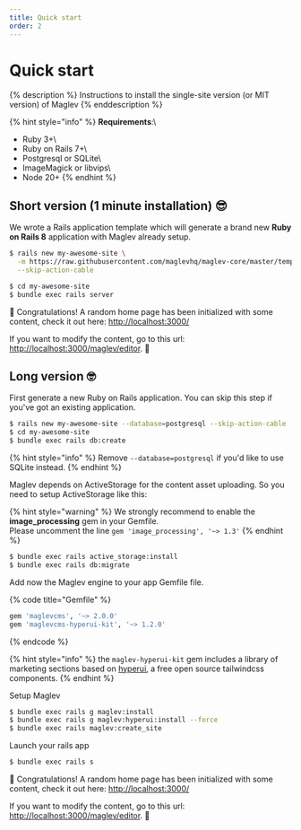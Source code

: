 ```yaml
---
title: Quick start
order: 2
---
```


# Quick start

{% description %}
Instructions to install the single-site version (or MIT version) of Maglev
{% enddescription %}


{% hint style="info" %}
**Requirements**:\
- Ruby 3+\
- Ruby on Rails 7+\
- Postgresql or SQLite\
- ImageMagick or libvips\
- Node 20+
{% endhint %}

## Short version (1 minute installation) 😎

We wrote a Rails application template which will generate a brand new **Ruby on Rails 8** application with Maglev already setup.

```bash
$ rails new my-awesome-site \
  -m https://raw.githubusercontent.com/maglevhq/maglev-core/master/template.rb \
  --skip-action-cable

$ cd my-awesome-site
$ bundle exec rails server
```

🎉 Congratulations! A random home page has been initialized with some content, check it out here: [http://localhost:3000/](http://localhost:3000/)

If you want to modify the content, go to this url: [http://localhost:3000/maglev/editor](http://localhost:3000/maglev/editor). 🚀

## Long version 🤓

First generate a new Ruby on Rails application. You can skip this step if you've got an existing application.

```bash
$ rails new my-awesome-site --database=postgresql --skip-action-cable
$ cd my-awesome-site
$ bundle exec rails db:create
```

{% hint style="info" %}
Remove `--database=postgresql` if you'd like to use SQLite instead.
{% endhint %}

Maglev depends on ActiveStorage for the content asset uploading. So you need to setup ActiveStorage like this:

{% hint style="warning" %}
We strongly recommend to enable the **image\_processing** gem in your Gemfile.\
Please uncomment the line `gem 'image_processing', '~> 1.3'`
{% endhint %}

```bash
$ bundle exec rails active_storage:install
$ bundle exec rails db:migrate
```

Add now the Maglev engine to your app Gemfile file.

{% code title="Gemfile" %}
```ruby
gem 'maglevcms', '~> 2.0.0'
gem 'maglevcms-hyperui-kit', '~> 1.2.0'
```
{% endcode %}

{% hint style="info" %}
the `maglev-hyperui-kit` gem includes a library of marketing sections based on [hyperui](https://www.hyperui.dev), a free open source tailwindcss components.
{% endhint %}

Setup Maglev

```bash
$ bundle exec rails g maglev:install
$ bundle exec rails g maglev:hyperui:install --force
$ bundle exec rails maglev:create_site
```

Launch your rails app

```bash
$ bundle exec rails s
```

🎉 Congratulations! A random home page has been initialized with some content, check it out here: [http://localhost:3000/](http://localhost:3000/)

If you want to modify the content, go to this url: [http://localhost:3000/maglev/editor](http://localhost:3000/maglev/editor). 🚀
